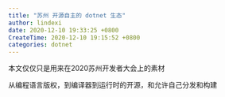 ```yaml
---
title: "苏州 开源自主的 dotnet 生态"
author: lindexi
date: 2020-12-10 19:33:25 +0800
CreateTime: 2020-12-10 19:15:52 +0800
categories: dotnet
---
```


本文仅仅只是用来在2020苏州开发者大会上的素材

<!--more-->


<!-- 发布 -->

从编程语言版权，到编译器到运行时的开源，和允许自己分发和构建


